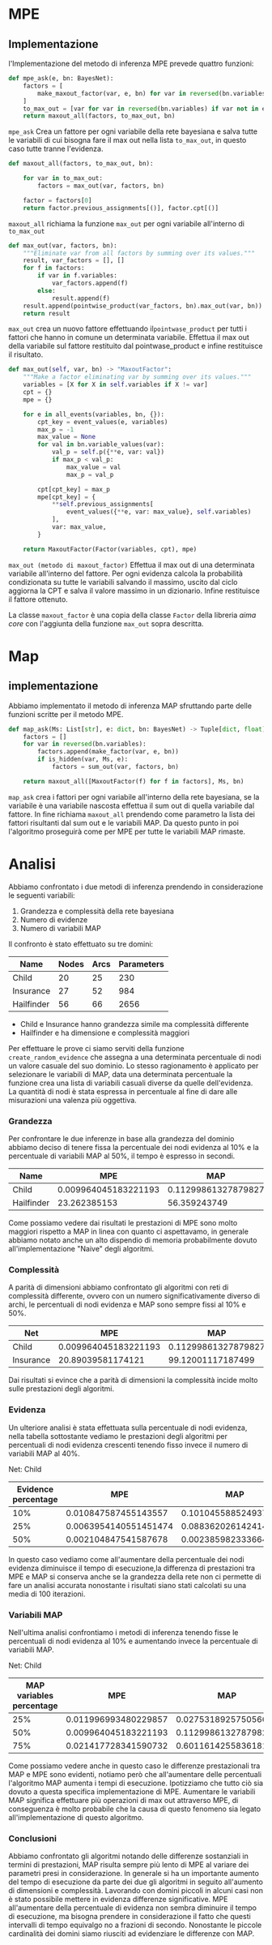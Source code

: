 # MPE

## Implementazione
l'Implementazione del metodo di  inferenza MPE prevede quattro funzioni:

```python
def mpe_ask(e, bn: BayesNet):
    factors = [
        make_maxout_factor(var, e, bn) for var in reversed(bn.variables)
    ]
    to_max_out = [var for var in reversed(bn.variables) if var not in e]
    return maxout_all(factors, to_max_out, bn)

```

`mpe_ask` Crea un fattore per ogni variabile della rete bayesiana e salva tutte le variabili di cui bisogna fare il max out nella lista `to_max_out`, in questo caso tutte tranne l'evidenza.

```python
def maxout_all(factors, to_max_out, bn):

    for var in to_max_out:
        factors = max_out(var, factors, bn)

    factor = factors[0]
    return factor.previous_assignments[()], factor.cpt[()]

```

`maxout_all` richiama la funzione `max_out` per ogni variabile all'interno di `to_max_out`

```python
def max_out(var, factors, bn):
    """Eliminate var from all factors by summing over its values."""
    result, var_factors = [], []
    for f in factors:
        if var in f.variables:
            var_factors.append(f)
        else:
            result.append(f)
    result.append(pointwise_product(var_factors, bn).max_out(var, bn))
    return result
```

`max_out` crea un nuovo fattore effettuando il`pointwase_product` per tutti i fattori che hanno in comune un determinata variabile. Effettua il max out della variabile sul fattore restituito dal pointwase_product e infine restituisce il risultato.

```python
def max_out(self, var, bn) -> "MaxoutFactor":
    """Make a factor eliminating var by summing over its values."""
    variables = [X for X in self.variables if X != var]
    cpt = {}
    mpe = {}

    for e in all_events(variables, bn, {}):
        cpt_key = event_values(e, variables)
        max_p = -1
        max_value = None
        for val in bn.variable_values(var):
            val_p = self.p({**e, var: val})
            if max_p < val_p:
                max_value = val
                max_p = val_p

        cpt[cpt_key] = max_p
        mpe[cpt_key] = {
            **self.previous_assignments[
                event_values({**e, var: max_value}, self.variables)
            ],
            var: max_value,
        }

    return MaxoutFactor(Factor(variables, cpt), mpe)

```

`max_out (metodo di maxout_factor)` Effettua il max out di una determinata variabile all'interno del fattore. Per ogni evidenza calcola la probabilità condizionata su tutte le variabili salvando il massimo, uscito dal ciclo aggiorna la CPT e salva il valore massimo in un dizionario. Infine restituisce il fattore ottenuto.

La classe `maxout_factor` è una copia della classe `Factor` della libreria _aima core_ con l'aggiunta della funzione `max_out` sopra descritta.

# Map

## implementazione
Abbiamo implementato il metodo  di inferenza MAP sfruttando parte delle funzioni scritte per il metodo MPE.

```python
def map_ask(Ms: List[str], e: dict, bn: BayesNet) -> Tuple[dict, float]:
    factors = []
    for var in reversed(bn.variables):
        factors.append(make_factor(var, e, bn))
        if is_hidden(var, Ms, e):
            factors = sum_out(var, factors, bn)

    return maxout_all([MaxoutFactor(f) for f in factors], Ms, bn)
```

`map_ask` crea i fattori per ogni variabile all'interno della rete bayesiana,  se la variabile è una variabile nascosta effettua il sum out di quella variabile dal fattore. In fine richiama `maxout_all` prendendo come parametro la lista dei fattori risultanti dal sum out e le variabili MAP. Da questo punto in poi l'algoritmo proseguirà come per MPE per tutte le variabili MAP rimaste.

# Analisi
Abbiamo confrontato i due metodi di inferenza prendendo in considerazione le seguenti variabili:

1. Grandezza e complessità della rete bayesiana
2. Numero di evidenze
3. Numero di variabili MAP

Il confronto è stato effettuato su tre domini:

| Name       | Nodes | Arcs | Parameters |
| ---------- | ----- | ---- | ---------- |
| Child      | 20    | 25   | 230        |
| Insurance  | 27    | 52   | 984        |
| Hailfinder | 56    | 66   | 2656       |

* Child e Insurance hanno grandezza simile ma complessità differente
* Hailfinder e ha dimensione e complessità maggiori

Per effettuare le prove ci siamo serviti della funzione `create_random_evidence` che assegna a una  determinata percentuale di nodi un valore casuale del suo dominio.
Lo stesso ragionamento è applicato per selezionare le variabili di MAP, data una determinata percentuale la funzione crea una lista di variabili casuali diverse da quelle dell'evidenza.  
La quantità di nodi è stata espressa in percentuale al fine di dare alle misurazioni una valenza più oggettiva.

### Grandezza
Per confrontare le due inferenze in base alla grandezza del dominio abbiamo deciso di tenere fissa la percentuale dei nodi evidenza al 10% e la percentuale di variabili MAP al 50%, il tempo è espresso in secondi.

| Name       | MPE                  | MAP                 |
| ---------- | -------------------- | ------------------- |
| Child      | 0.009964045183221193 | 0.11299861327879827 |
| Hailfinder | 23.262385153         | 56.359243749        |

Come possiamo vedere dai risultati le prestazioni di MPE sono molto maggiori rispetto a MAP in linea con quanto ci aspettavamo, in generale abbiamo notato anche un alto dispendio di memoria probabilmente dovuto all'implementazione "Naive" degli algoritmi.

### Complessità
A parità di dimensioni abbiamo confrontato gli algoritmi con reti di complessità differente, ovvero con un numero significativamente diverso di archi, le percentuali di nodi evidenza e MAP sono sempre fissi al 10% e 50%.

| Net       | MPE                  | MAP                 |
| --------- | -------------------- | ------------------- |
| Child     | 0.009964045183221193 | 0.11299861327879827 |
| Insurance | 20.89039581174121    | 99.12001117187499   |

Dai risultati si evince che a parità di dimensioni la complessità incide molto sulle prestazioni degli algoritmi.

### Evidenza
Un ulteriore analisi è stata effettuata sulla percentuale di nodi  evidenza, nella tabella sottostante vediamo le prestazioni degli algoritmi per percentuali di nodi evidenza crescenti tenendo fisso invece il numero di variabili MAP al 40%.

Net: Child

| Evidence percentage | MPE                   | MAP                   |
| ------------------- | --------------------- | --------------------- |
| 10%                 | 0.010847587455143557  | 0.10104558852493799   |
| 25%                 | 0.0063954140551451474 | 0.08836202614241456   |
| 50%                 | 0.002104847541587678  | 0.0023859823336646034 |

In questo caso vediamo come all'aumentare della percentuale dei nodi evidenza diminuisce il tempo di esecuzione,la differenza di prestazioni tra MPE e MAP si conserva anche se la grandezza della rete non ci permette di fare un analisi accurata nonostante i risultati siano stati calcolati su una media di 100  iterazioni.

### Variabili MAP
Nell'ultima analisi confrontiamo i metodi di inferenza tenendo fisse le percentuali di nodi evidenza al 10% e aumentando invece la percentuale di variabili MAP.

Net: Child

| MAP variables percentage | MPE                  | MAP                  |
| ------------------------ | -------------------- | -------------------- |
| 25%                      | 0.011996993480229857 | 0.027531892575056605 |
| 50%                      | 0.009964045183221193 | 0.11299861327879827  |
| 75%                      | 0.021417728341590732 | 0.6011614255836181   |

Come possiamo vedere anche in questo caso le differenze prestazionali tra MAP e MPE sono evidenti, notiamo però che all'aumentare delle percentuali  l'algoritmo MAP aumenta i tempi di esecuzione.
Ipotizziamo che tutto ciò sia dovuto a questa specifica implementazione di MPE. Aumentare le variabili MAP significa effettuare più operazioni di max out attraverso MPE, di conseguenza è molto probabile che la causa di questo fenomeno sia legato all'implementazione di questo algoritmo.

### Conclusioni
Abbiamo confrontato gli algoritmi notando delle differenze sostanziali in termini di prestazioni, MAP risulta sempre più lento di MPE al variare dei parametri presi in considerazione.
In generale si ha un importante aumento del tempo di esecuzione da parte dei due gli algoritmi in seguito all'aumento di dimensioni e complessità.
Lavorando con domini piccoli in alcuni casi non è stato possibile mettere in evidenza differenze significative. MPE all'aumentare della percentuale di evidenza non sembra diminuire il tempo di esecuzione, ma bisogna prendere in considerazione il fatto che questi intervalli di tempo equivalgo
no a frazioni di secondo. Nonostante le piccole cardinalità dei domini siamo riusciti ad evidenziare le differenze con MAP.
